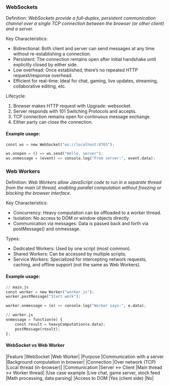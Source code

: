 

### WebSockets

Definition: *WebSockets provide a full-duplex, persistent communication channel over a single TCP connection between the browser (or other client) and a server.*

Key Characteristics:
- Bidirectional: Both client and server can send messages at any time without re-establishing a connection.
- Persistent: The connection remains open after initial handshake until explicitly closed by either side.
- Low overhead: Once established, there’s no repeated HTTP request/response overhead.
- Efficient for real-time: Ideal for chat, gaming, live updates, streaming, collaborative editing, etc.

Lifecycle:
1.	Browser makes HTTP request with Upgrade: websocket.
2.	Server responds with 101 Switching Protocols and accepts.
3.	TCP connection remains open for continuous message exchange.
4.	Either party can close the connection.

#### Example usage:

```python
const ws = new WebSocket("ws://localhost:8765");

ws.onopen = () => ws.send("Hello, server");
ws.onmessage = (event) => console.log("From server:", event.data);
```




### Web Workers

Definition: *Web Workers allow JavaScript code to run in a separate thread from the main UI thread, enabling parallel computation without freezing or blocking the browser interface.*

Key Characteristics:
- Concurrency: Heavy computation can be offloaded to a worker thread.
- Isolation: No access to DOM or window objects directly.
- Communication via messages: Data is passed back and forth via postMessage() and onmessage.

Types:
- Dedicated Workers: Used by one script (most common).
- Shared Workers: Can be accessed by multiple scripts.
- Service Workers: Specialized for intercepting network requests, caching, and offline support (not the same as Web Workers).

#### Example usage:

```python
// main.js
const worker = new Worker("worker.js");
worker.postMessage("Start work");

worker.onmessage = (e) => console.log("Worker says:", e.data);

// worker.js
onmessage = function(e) {
    const result = heavyComputation(e.data);
    postMessage(result);
};
```


#### WebSocket vs Web Worker

|Feature	|WebSocket	|Web Worker|
|Purpose	|Communication with a server	|Background computation in browser|
|Connection	|Over network (TCP)	|Local thread (in-browser)|
|Communication	|Server ↔ Client	|Main thread ↔ Worker thread|
|Use case example	|Live chat, game server, stock feed	|Math processing, data parsing|
|Access to DOM	|Yes (client side)	|No|

